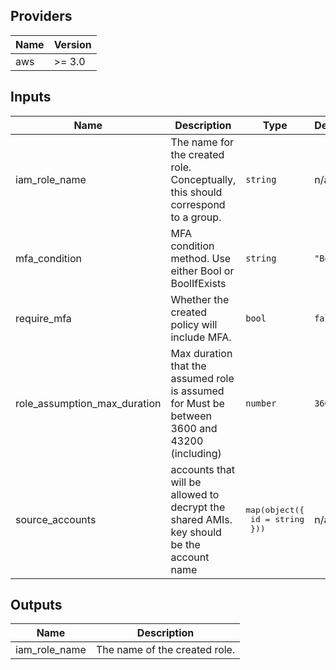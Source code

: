 ## Providers

| Name | Version |
|------|---------|
| aws | >= 3.0 |

## Inputs

| Name | Description | Type | Default | Required |
|------|-------------|------|---------|:-----:|
| iam\_role\_name | The name for the created role. Conceptually, this should correspond to a group. | `string` | n/a | yes |
| mfa\_condition | MFA condition method. Use either Bool or BoolIfExists | `string` | `"Bool"` | no |
| require\_mfa | Whether the created policy will include MFA. | `bool` | `false` | no |
| role\_assumption\_max\_duration | Max duration that the assumed role is assumed for Must be between 3600 and 43200 (including) | `number` | `3600` | no |
| source\_accounts | accounts that will be allowed to decrypt the shared AMIs. key should be the account name | <pre>map(object({<br>    id = string<br>  }))</pre> | n/a | yes |

## Outputs

| Name | Description |
|------|-------------|
| iam\_role\_name | The name of the created role. |

